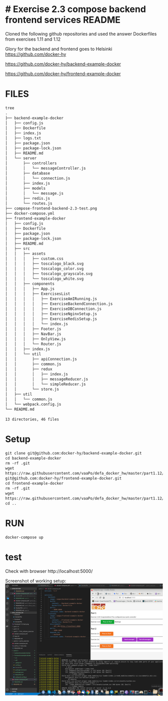 # # Exercise 2.3 compose backend frontend services README

Cloned the following github repositories and used the answer Dockerfiles from exercises 1.11 and 1.12

Glory for the backend and frontend goes to Helsinki https://github.com/docker-hy

https://github.com/docker-hy/backend-example-docker

https://github.com/docker-hy/frontend-example-docker


# FILES

```code
tree
.
├── backend-example-docker
│   ├── config.js
│   ├── Dockerfile
│   ├── index.js
│   ├── logs.txt
│   ├── package.json
│   ├── package-lock.json
│   ├── README.md
│   └── server
│       ├── controllers
│       │   └── messageController.js
│       ├── database
│       │   └── connection.js
│       ├── index.js
│       ├── models
│       │   └── message.js
│       ├── redis.js
│       └── routes.js
├── compose-frontend-backend-2.3-test.png
├── docker-compose.yml
├── frontend-example-docker
│   ├── config.js
│   ├── Dockerfile
│   ├── package.json
│   ├── package-lock.json
│   ├── README.md
│   ├── src
│   │   ├── assets
│   │   │   ├── custom.css
│   │   │   ├── toscalogo_black.svg
│   │   │   ├── toscalogo_color.svg
│   │   │   ├── toscalogo_grayscale.svg
│   │   │   └── toscalogo_white.svg
│   │   ├── components
│   │   │   ├── App.js
│   │   │   ├── ExercisesList
│   │   │   │   ├── ExerciseAmIRunning.js
│   │   │   │   ├── ExerciseBackendConnection.js
│   │   │   │   ├── ExerciseDBConnection.js
│   │   │   │   ├── ExerciseNginxSetup.js
│   │   │   │   ├── ExerciseRedisSetup.js
│   │   │   │   └── index.js
│   │   │   ├── Footer.js
│   │   │   ├── NavBar.js
│   │   │   ├── OnlyView.js
│   │   │   └── Router.js
│   │   ├── index.js
│   │   └── util
│   │       ├── apiConnection.js
│   │       ├── common.js
│   │       ├── redux
│   │       │   ├── index.js
│   │       │   ├── messageReducer.js
│   │       │   └── simpleReducer.js
│   │       └── store.js
│   ├── util
│   │   └── common.js
│   └── webpack.config.js
└── README.md

13 directories, 46 files
```

# Setup
```code
git clone git@github.com:docker-hy/backend-example-docker.git
cd backend-example-docker
rm -rf .git
wget https://raw.githubusercontent.com/vaaPo/defa_docker_hw/master/part1.12/backend/Dockerfile
git@github.com:docker-hy/frontend-example-docker.git
cd frontend-example-docker
rm -rf .git
wget https://raw.githubusercontent.com/vaaPo/defa_docker_hw/master/part1.12/frontend/Dockerfile
cd ..
```
# RUN
```code
docker-compose up
```

# test

Check with browser http://localhost:5000/

Screenshot of working setup:
![see screenshotfile](./compose-frontend-backend-2.3-test.png?raw=true "part2.2/ports_exercise/ports_2.1-test.png")

